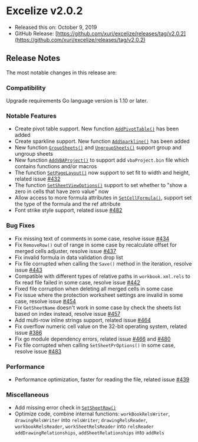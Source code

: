 # Excelize v2.0.2

* Released this on: October 9, 2019
* GitHub Release: [https://github.com/xuri/excelize/releases/tag/v2.0.2](https://github.com/xuri/excelize/releases/tag/v2.0.2)

## Release Notes

The most notable changes in this release are:

### Compatibility

Upgrade requirements Go language version is 1.10 or later.

### Notable Features

* Create pivot table support. New function [`AddPivotTable()`](https://pkg.go.dev/github.com/360EntSecGroup-Skylar/excelize/v2@v2.0.2#File.AddPivotTable) has been added
* Create sparkline support. New function [`AddSparkline()`](https://pkg.go.dev/github.com/360EntSecGroup-Skylar/excelize/v2@v2.0.2#File.AddSparkline) has been added
* New function [`GroupSheets()`](https://pkg.go.dev/github.com/360EntSecGroup-Skylar/excelize/v2@v2.0.2#File.GroupSheets) and [`UngroupSheets()`](https://pkg.go.dev/github.com/360EntSecGroup-Skylar/excelize/v2@v2.0.2#File.UngroupSheets) support group and ungroup sheets
* New function [`AddVBAProject()`](https://pkg.go.dev/github.com/360EntSecGroup-Skylar/excelize/v2@v2.0.2#File.AddVBAProject) to support add `vbaProject.bin` file which contains functions and/or macros
* The function [`SetPageLayout()`](https://pkg.go.dev/github.com/360EntSecGroup-Skylar/excelize/v2@v2.0.2#File.SetPageLayout) now support to set fit to width and height, related issue [#432](https://github.com/xuri/excelize/issues/432)
* The function [`SetSheetViewOptions()`](https://pkg.go.dev/github.com/360EntSecGroup-Skylar/excelize/v2@v2.0.2#File.SetSheetViewOptions) support to set whether to "show a zero in cells that have zero value" now
* Allow access to more formula attributes in [`SetCellFormula()`](https://pkg.go.dev/github.com/360EntSecGroup-Skylar/excelize/v2@v2.0.2#File.SetCellFormula), support set the type of the formula and the ref attribute
* Font strike style support, related issue [#482](https://github.com/xuri/excelize/issues/482)

### Bug Fixes

* Fix missing text of comments in some case, resolve issue [#434](https://github.com/xuri/excelize/issues/434)
* Fix `RemoveRow()` out of range in some case by recalculate offset for merged cells adjuster, resolve issue [#437](https://github.com/xuri/excelize/issues/437)
* Fix invalid formula in data validation drop list
* Fix file corrupted when calling the `Save()` method in the iteration, resolve issue [#443](https://github.com/xuri/excelize/issues/443)
* Compatible with different types of relative paths in `workbook.xml.rels` to fix read file failed in some case, resolve issue [#442](https://github.com/xuri/excelize/issues/442)
* Fixed file corruption when deleting all merged cells in some case
* Fix issue where the protection worksheet settings are invalid in some case, resolve issue [#454](https://github.com/xuri/excelize/issues/454)
* Fix `GetSheetName` doesn't work in some case by check the sheets list based on index instead, resolve issue [#457](https://github.com/xuri/excelize/issues/457)
* Add multi-row inline strings support, related issue [#464](https://github.com/xuri/excelize/issues/464)
* Fix overflow numeric cell value on the 32-bit operating system, related issue [#386](https://github.com/xuri/excelize/issues/386)
* Fix go module dependency errors, related issue [#466](https://github.com/xuri/excelize/issues/466) and [#480](https://github.com/xuri/excelize/issues/480)
* Fix file corrupted when calling `SetSheetPrOptions()` in some case, resolve issue [#483](https://github.com/xuri/excelize/issues/483)

### Performance

* Performance optimization, faster for reading the file, related issue [#439](https://github.com/xuri/excelize/issues/439)

### Miscellaneous

* Add missing error check in [`SetSheetRow()`](https://pkg.go.dev/github.com/360EntSecGroup-Skylar/excelize/v2@v2.0.2#File.SetSheetRow)
* Optimize code, combine internal functions:
`workBookRelsWriter`, `drawingRelsWriter` into `relsWriter`;
`drawingRelsReader`, `workbookRelsReader`, `workSheetRelsReader` into `relsReader`
`addDrawingRelationships`, `addSheetRelationships` into `addRels`
